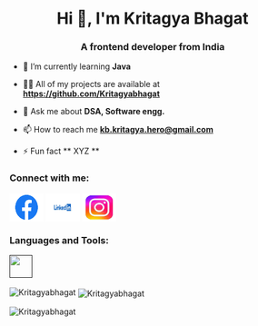 ﻿<h1 align="center">Hi 👋, I'm Kritagya Bhagat </h1>
<h3 align="center">A frontend developer from India</h3>

<p align="left"> </p>

- 🌱 I’m currently learning **Java**

- 👨‍💻 All of my projects are available at **https://github.com/Kritagyabhagat**

- 💬 Ask me about **DSA, Software engg.**

- 📫 How to reach me **kb.kritagya.hero@gmail.com**

- ⚡ Fun fact ** XYZ **

<h3 align="left">Connect with me:</h3>
<p align="left">
  <a href="https://www.facebook.com/kritagya.bhagat.5602/" target="blank"><img align="center" src="./assets/images/facebook.png" alt="Kritagya Bhagat" height="50" width="60" /></a>
  <a href="https://www.linkedin.com/in/kritagya-bhagat-64b4b71a4/" target="blank"><img align="center" src="./assets/images/linkedin.png" alt="Kritagya Bhagat" height="50" width="60" /></a>
  <a href="https://www.instagram.com/kritagyabhagat/" target="blank"><img align="center" src="./assets/images/instagram.png" alt="kritagyabhagat" height="50" width="60" /></a>
</p>

<h3 align="left">Languages and Tools:</h3>
<p align="left">
  <a href="" target="_blank" rel="noreferrer">
    <img src="" alt="" width="40" height="40"/>
  </a>
</p>

<p><img align="left" src="https://github-readme-stats.vercel.app/api/top-langs?username=Kritagyabhagat&show_icons=true&locale=en&layout=compact" alt="Kritagyabhagat" /></p>
<p>&nbsp;<img align="center" src="https://github-readme-stats.vercel.app/api?username=Kritagyabhagat&show_icons=true&locale=en" alt="Kritagyabhagat" /></p>
<p><img align="center" src="https://github-readme-streak-stats.herokuapp.com/?user=Kritagyabhagat&" alt="Kritagyabhagat" /></p>